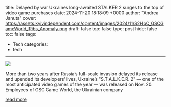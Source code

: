 title: Delayed by war Ukraines long-awaited STALKER 2 surges to the top of video game purchases
date: 2024-11-20 18:18:09 +0000
author: "Andrea Januta"
cover: https://assets.kyivindependent.com/content/images/2024/11/S2HoC_GSCGameWorld_Ribs_Anomaly.png
draft: false
top: false
type: post
hide: false
toc: false
tags:
  - Tech
categories:
  - tech
---

![](https://assets.kyivindependent.com/content/images/2024/11/S2HoC_GSCGameWorld_Ribs_Anomaly.png)

More than two years after Russia’s full-scale invasion delayed its release and upended its developers’ lives, Ukraine’s "S.T.A.L.K.E.R. 2" — one of the most anticipated video games of the year — was released on Nov. 20. Employees of GSC Game World, the Ukrainian company

[read more](https://kyivindependent.com/delayed-by-war-ukraines-long-awaited-s-t-a-l-k-e-r-2-surges-to-top-of-video-game-purchases/)
